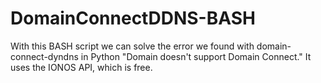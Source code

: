 # DomainConnectDDNS-BASH
With this BASH script we can solve the error we found with domain-connect-dyndns in Python "Domain doesn't support Domain Connect."  It uses the IONOS API, which is free.
